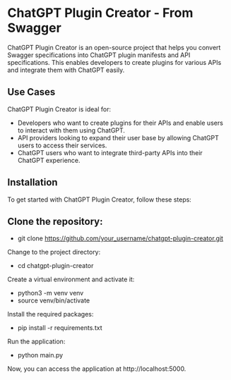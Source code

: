# ChatGPT Plugin Creator - From Swagger
ChatGPT Plugin Creator is an open-source project that helps you convert Swagger 
 specifications into ChatGPT plugin manifests and API specifications. This enables developers to create plugins for various APIs and integrate them with ChatGPT easily.

## Use Cases
ChatGPT Plugin Creator is ideal for:

* Developers who want to create plugins for their APIs and enable users to interact with them using ChatGPT.
* API providers looking to expand their user base by allowing ChatGPT users to access their services.
* ChatGPT users who want to integrate third-party APIs into their ChatGPT experience.

## Installation
To get started with ChatGPT Plugin Creator, follow these steps:

## Clone the repository:
* git clone https://github.com/your_username/chatgpt-plugin-creator.git

Change to the project directory:
* cd chatgpt-plugin-creator

Create a virtual environment and activate it:
* python3 -m venv venv
* source venv/bin/activate

Install the required packages:
* pip install -r requirements.txt

Run the application:
* python main.py

Now, you can access the application at http://localhost:5000.